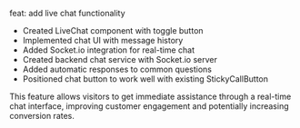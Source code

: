 feat: add live chat functionality

- Created LiveChat component with toggle button
- Implemented chat UI with message history
- Added Socket.io integration for real-time chat
- Created backend chat service with Socket.io server
- Added automatic responses to common questions
- Positioned chat button to work well with existing StickyCallButton

This feature allows visitors to get immediate assistance through a real-time chat 
interface, improving customer engagement and potentially increasing conversion rates.